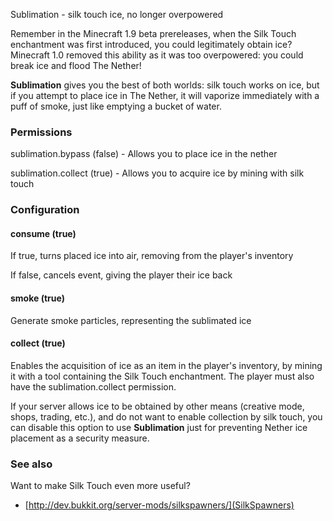 Sublimation - silk touch ice, no longer overpowered

Remember in the Minecraft 1.9 beta prereleases, when the Silk Touch enchantment
was first introduced, you could legitimately obtain ice? Minecraft 1.0 removed this ability
as it was too overpowered: you could break ice and flood The Nether!

**Sublimation** gives you the best of both worlds: silk touch works on ice,
but if you attempt to place ice in The Nether, it will vaporize immediately
with a puff of smoke, just like emptying a bucket of water.

### Permissions 
sublimation.bypass (false) - Allows you to place ice in the nether

sublimation.collect (true) - Allows you to acquire ice by mining with silk touch

### Configuration 
#### consume (true) 

If true, turns placed ice into air, removing from the player's inventory

If false, cancels event, giving the player their ice back

#### smoke (true) 

Generate smoke particles, representing the sublimated ice

#### collect (true) 

Enables the acquisition of ice as an item in the player's inventory, 
by mining it with a tool containing the Silk Touch enchantment. The player must
also have the sublimation.collect permission.

If your server allows ice to be obtained by other means (creative mode,
shops, trading, etc.), and do not want to enable collection by silk touch,
you can disable this option to use **Sublimation** just for preventing 
Nether ice placement as a security measure.

### See also
Want to make Silk Touch even more useful?

* [http://dev.bukkit.org/server-mods/silkspawners/](SilkSpawners)



